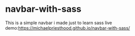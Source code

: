 # navbar-with-sass
This is a simple navbar i made just to learn sass
live demo:https://michaelpriesthood.github.io/navbar-with-sass/
